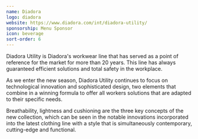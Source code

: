 ```yaml
---
name: Diadora
logo: diadora
website: https://www.diadora.com/int/diadora-utility/
sponsorship: Menu Sponsor
icon: beverage
sort-order: 6
---
```

Diadora Utility is Diadora's workwear line that has served as a point of reference for the market for more than 20 years. This line has always guaranteed efficient solutions and total safety in the workplace.

As we enter the new season, Diadora Utility continues to focus on technological innovation and sophisticated design, two elements that combine in a winning formula to offer all workers solutions that are adapted to their specific needs.

Breathability, lightness and cushioning are the three key concepts of the new collection, which can be seen in the notable innovations incorporated into the latest clothing line with a style that is simultaneously contemporary, cutting-edge and functional.